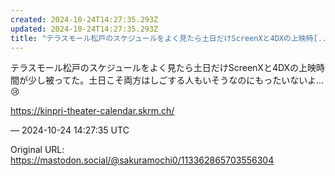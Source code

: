 ```yaml
---
created: 2024-10-24T14:27:35.293Z
updated: 2024-10-24T14:27:35.293Z
title: "テラスモール松戸のスケジュールをよく見たら土日だけScreenXと4DXの上映時[...]"
---
```


<p>テラスモール松戸のスケジュールをよく見たら土日だけScreenXと4DXの上映時間が少し被ってた。土日こそ両方はしごする人もいそうなのにもったいないよ…😢</p><p><a href="https://kinpri-theater-calendar.skrm.ch/" target="_blank" rel="nofollow noopener" translate="no"><span class="invisible">https://</span><span class="ellipsis">kinpri-theater-calendar.skrm.c</span><span class="invisible">h/</span></a></p>

&mdash; 2024-10-24 14:27:35 UTC

Original URL: https://mastodon.social/@sakuramochi0/113362865703556304
